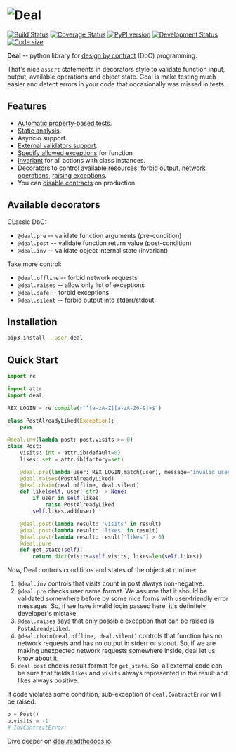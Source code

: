 # ![Deal](https://raw.githubusercontent.com/life4/deal/master/logo.png)

[![Build Status](https://travis-ci.org/life4/deal.svg?branch=master)](https://travis-ci.org/life4/deal) [![Coverage Status](https://coveralls.io/repos/github/life4/deal/badge.svg)](https://coveralls.io/github/life4/deal) [![PyPI version](https://img.shields.io/pypi/v/deal.svg)](https://pypi.python.org/pypi/deal) [![Development Status](https://img.shields.io/pypi/status/deal.svg)](https://pypi.python.org/pypi/deal) [![Code size](https://img.shields.io/github/languages/code-size/life4/deal.svg)](https://github.com/life4/deal)

**Deal** -- python library for [design by contract](https://en.wikipedia.org/wiki/Design_by_contract) (DbC) programming.

That's nice `assert` statements in decorators style to validate function input, output, available operations and object state. Goal is make testing much easier and detect errors in your code that occasionally was missed in tests.

## Features

* [Automatic property-based tests](https://deal.readthedocs.io/testing.html).
* [Static analysis](https://deal.readthedocs.io/linter.html).
* Asyncio support.
* [External validators support](https://deal.readthedocs.io/validators.html#external-validators).
* [Specify allowed exceptions](https://deal.readthedocs.io/decorators/raises.html) for function
* [Invariant](https://deal.readthedocs.io/decorators/inv.html) for all actions with class instances.
* Decorators to control available resources: forbid [output](https://deal.readthedocs.io/decorators/silent.html), [network operations](https://deal.readthedocs.io/decorators/offline.html), [raising exceptions](https://deal.readthedocs.io/decorators/safe.html).
* You can [disable contracts](https://deal.readthedocs.io/disable.html) on production.

## Available decorators

CLassic DbC:

* `@deal.pre` -- validate function arguments (pre-condition)
* `@deal.post` -- validate function return value (post-condition)
* `@deal.inv` -- validate object internal state (invariant)

Take more control:

* `@deal.offline` -- forbid network requests
* `@deal.raises` -- allow only list of exceptions
* `@deal.safe` -- forbid exceptions
* `@deal.silent` -- forbid output into stderr/stdout.

## Installation

```bash
pip3 install --user deal
```

## Quick Start

```python
import re

import attr
import deal

REX_LOGIN = re.compile(r'^[a-zA-Z][a-zA-Z0-9]+$')

class PostAlreadyLiked(Exception):
    pass

@deal.inv(lambda post: post.visits >= 0)
class Post:
    visits: int = attr.ib(default=0)
    likes: set = attr.ib(factory=set)

    @deal.pre(lambda user: REX_LOGIN.match(user), message='invalid username format')
    @deal.raises(PostAlreadyLiked)
    @deal.chain(deal.offline, deal.silent)
    def like(self, user: str) -> None:
        if user in self.likes:
            raise PostAlreadyLiked
        self.likes.add(user)

    @deal.post(lambda result: 'visits' in result)
    @deal.post(lambda result: 'likes' in result)
    @deal.post(lambda result: result['likes'] > 0)
    @deal.pure
    def get_state(self):
        return dict(visits=self.visits, likes=len(self.likes))
```

Now, Deal controls conditions and states of the object at runtime:

1. `@deal.inv` controls that visits count in post always non-negative.
1. `@deal.pre` checks user name format. We assume that it should be validated somewhere before by some nice forms with user-friendly error messages. So, if we have invalid login passed here, it's definitely developer's mistake.
1. `@deal.raises` says that only possible exception that can be raised is `PostAlreadyLiked`.
1. `@deal.chain(deal.offline, deal.silent)` controls that function has no network requests and has no output in stderr or stdout. So, if we are making unexpected network requests somewhere inside, deal let us know about it.
1. `deal.post` checks result format for `get_state`. So, all external code can be sure that fields `likes` and `visits` always represented in the result and likes always positive.

If code violates some condition, sub-exception of `deal.ContractError` will be raised:

```python
p = Post()
p.visits = -1
# InvContractError:
```

Dive deeper on [deal.readthedocs.io](https://deal.readthedocs.io/).
